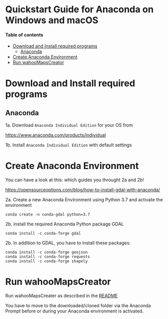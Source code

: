 # Quickstart Guide for Anaconda on Windows and macOS <!-- omit in toc -->

#### Table of contents <!-- omit in toc -->
- [Download and Install required programs](#download-and-install-required-programs)
  - [Anaconda](#anaconda)
- [Create Anaconda Environment](#create-anaconda-environment)
- [Run wahooMapsCreator](#run-wahoomapscreator)

# Download and Install required programs

## Anaconda
1a. Download `Anaconda Individual Edition` for your OS from

https://www.anaconda.com/products/individual


1b. Install `Anaconda Individual Edition` with default settings

# Create Anaconda Environment
You can have a look at this: which guides you throught 2a and 2b!

https://opensourceoptions.com/blog/how-to-install-gdal-with-anaconda/

2a. Create a new Anaconda Environment using Python 3.7 and activate the environment
```
conda create -n conda-gdal python=3.7
```

2b. install the required Anaconda Python package GDAL
```
conda install -c conda-forge gdal
```
2b. In addition to GDAL, you have to install these packages:
```
conda install -c conda-forge geojson
conda install -c conda-forge requests
conda install -c conda-forge shapely 
```
# Run wahooMapsCreator
Run wahooMapsCreater as described in the [README](../README.md/#Run-wahooMapsCreator)

You have to move to the downloaded/cloned folder via the Anaconda Prompt before or during your Anaconda environment is activated.